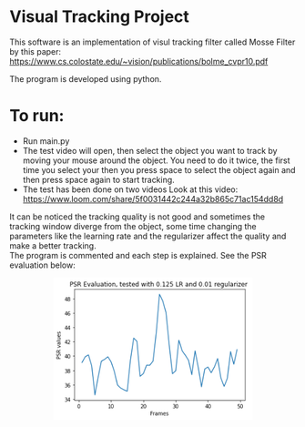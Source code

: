 # Visual Tracking Project
This software is an implementation of visul tracking filter called Mosse Filter by this paper: <br> 
https://www.cs.colostate.edu/~vision/publications/bolme_cvpr10.pdf <br> 

The program is developed using python. <br> 
# To run: <br> 
- Run main.py
- The test video will open, then select the object you want to track by moving your mouse around the object. You need to do it twice, the first time you select your  then you press space to select the object again and then press space again to start tracking. 
- The test has been done on two videos Look at this video: <br>
https://www.loom.com/share/5f0031442c244a32b865c71ac154dd8d <br> 

It can be noticed the tracking quality is not good and sometimes the tracking window diverge from the object, some time changing the parameters like the learning rate and the regularizer affect the quality and make a better tracking. <br> 
The program is commented and each step is explained. See the PSR evaluation below: <br> 
<p align="center">
  <img src="Resources/PSR1.png" width="350" title="hover text">
</p>

